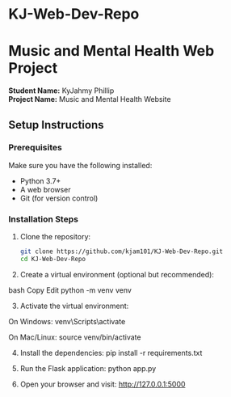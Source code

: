 # KJ-Web-Dev-Repo
# Music and Mental Health Web Project

**Student Name:** KyJahmy Phillip  
**Project Name:** Music and Mental Health Website  

## Setup Instructions

### Prerequisites
Make sure you have the following installed:
- Python 3.7+
- A web browser
- Git (for version control)

### Installation Steps
1. Clone the repository:
   ```bash
   git clone https://github.com/kjam101/KJ-Web-Dev-Repo.git
   cd KJ-Web-Dev-Repo
2. Create a virtual environment (optional but recommended):

bash
Copy
Edit
python -m venv venv

3. Activate the virtual environment:

On Windows: venv\Scripts\activate

On Mac/Linux: source venv/bin/activate

4. Install the dependencies:
pip install -r requirements.txt

5. Run the Flask application:
python app.py

6. Open your browser and visit:
http://127.0.0.1:5000



